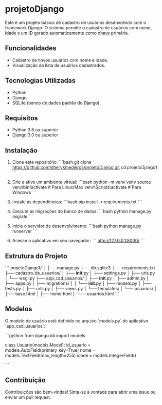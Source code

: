
# projetoDjango

Este é um projeto básico de cadastro de usuários desenvolvido com o framework Django. O sistema permite o cadastro de usuários com nome, idade e um ID gerado automaticamente como chave primária.

## Funcionalidades

- Cadastro de novos usuários com nome e idade.
- Visualização da lista de usuários cadastrados.


## Tecnologias Utilizadas

- Python
- Django
- SQLite (banco de dados padrão do Django)

## Requisitos

- Python 3.8 ou superior
- Django 3.0 ou superior

## Instalação

1. Clone este repositório:
   \`\`\`bash
   git clone https://github.com/dherykmedeiros/projetoDjango.git
   cd projetoDjango1
   \`\`\`

2. Crie e ative um ambiente virtual:
   \`\`\`bash
   python -m venv venv
   source venv/bin/activate   # Para Linux/Mac
   venv\Scripts\activate      # Para Windows
   \`\`\`

3. Instale as dependências:
   \`\`\`bash
   pip install -r requirements.txt
   \`\`\`

4. Execute as migrações do banco de dados:
   \`\`\`bash
   python manage.py migrate
   \`\`\`

5. Inicie o servidor de desenvolvimento:
   \`\`\`bash
   python manage.py runserver
   \`\`\`

6. Acesse o aplicativo em seu navegador:
   \`\`\`
   http://127.0.0.1:8000/
   \`\`\`

## Estrutura do Projeto

\`\`\`
projetoDjango1/
│
├── manage.py
├── db.sqlite3
├── requirements.txt
├── cadastro_de_usuarios/
│   ├── __init__.py
│   ├── settings.py
│   ├── urls.py
│   └── wsgi.py
├── app_cad_usuarios/
│   ├── __init__.py
│   ├── admin.py
│   ├── apps.py
│   ├── migrations/
│   │   └── __init__.py
│   ├── models.py
│   ├── tests.py
│   ├── urls.py
│   ├── views.py
│   └── templates/
│       └── usuarios/
│           ├── base.html
│           ├── home.html
│           └── usuarios.html
\`\`\`

## Modelos

O modelo de usuário está definido no arquivo \`models.py\` do aplicativo \`app_cad_usuarios\`:

\`\`\`python
from django.db import models

class Usuario(models.Model):
    id_usuario = models.AutoField(primary_key=True)
    nome = models.TextField(max_length=255)
    idade = models.IntegerField()

\`\`\`

## Contribuição

Contribuições são bem-vindas! Sinta-se à vontade para abrir uma issue ou enviar um pull request.


